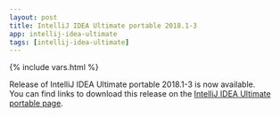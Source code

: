 ```yaml
---
layout: post
title: IntelliJ IDEA Ultimate portable 2018.1-3
app: intellij-idea-ultimate
tags: [intellij-idea-ultimate]
---
```

{% include vars.html %}

Release of IntelliJ IDEA Ultimate portable 2018.1-3 is now available.<br />
You can find links to download this release on the [IntelliJ IDEA Ultimate portable page](/app/intellij-idea-ultimate-portable).